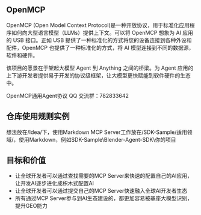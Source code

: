 ## OpenMCP

OpenMCP (Open Model Context Protocol)是一种开放协议，用于标准化应用程序如何向大型语言模型（LLMs）提供上下文。可以将 OpenMCP 想象为 AI 应用的 USB 接口。正如 USB 提供了一种标准化的方式将您的设备连接到各种外设和配件，OpenMCP 也提供了一种标准化的方式，将 AI 模型连接到不同的数据源，软件和硬件。

该项目的愿景在于架起大模型 Agent 到 Anything 之间的桥梁。为 Agent 应用的上下游开发者提供易于开发的协议级框架，让大模型更快赋能到软件硬件的生态中。

OpenMCP通用Agent协议 QQ 交流群：782833642

 

## 仓库使用规则实例
想法放在/Idea/下，使用Markdown
MCP Server工作放在/SDK-Sample/适用领域/，使用Markdown，例如SDK-Sample\Blender-Agent-SDK\你的项目
 

## 目标和价值
- 让全球开发者可以通过查找需要的MCP Server来快速的配置自己的AI应用，让开发AI逐步进化成积木式配置AI
- 让全球开发者可以通过提交自己的MCP Server快速融入全球AI开发者生态 
- 所有通过MCP Server参与到AI生态建设的，都更加容易被基座大模型识别，提升GEO能力